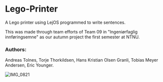 # Lego-Printer
A Lego printer using LejOS programmed to write sentences.

This was made through team efforts of Team 09 in "Ingeniørfaglig innføringsemne" as our autumn project the first semester at NTNU.

### Authors:
Andreas Tolnes, Torje Thorkildsen, Hans Kristian Olsen Granli, Tobias Meyer Andersen, Eric Younger.




![IMG_0821](https://user-images.githubusercontent.com/44582953/58702072-11069f80-83a5-11e9-9ffc-9d957e9eb73a.JPG)
